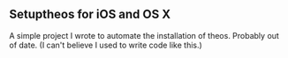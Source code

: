 Setuptheos for iOS and OS X
------

A simple project I wrote to automate the installation of theos. 
Probably out of date.
(I can't believe I used to write code like this.)
